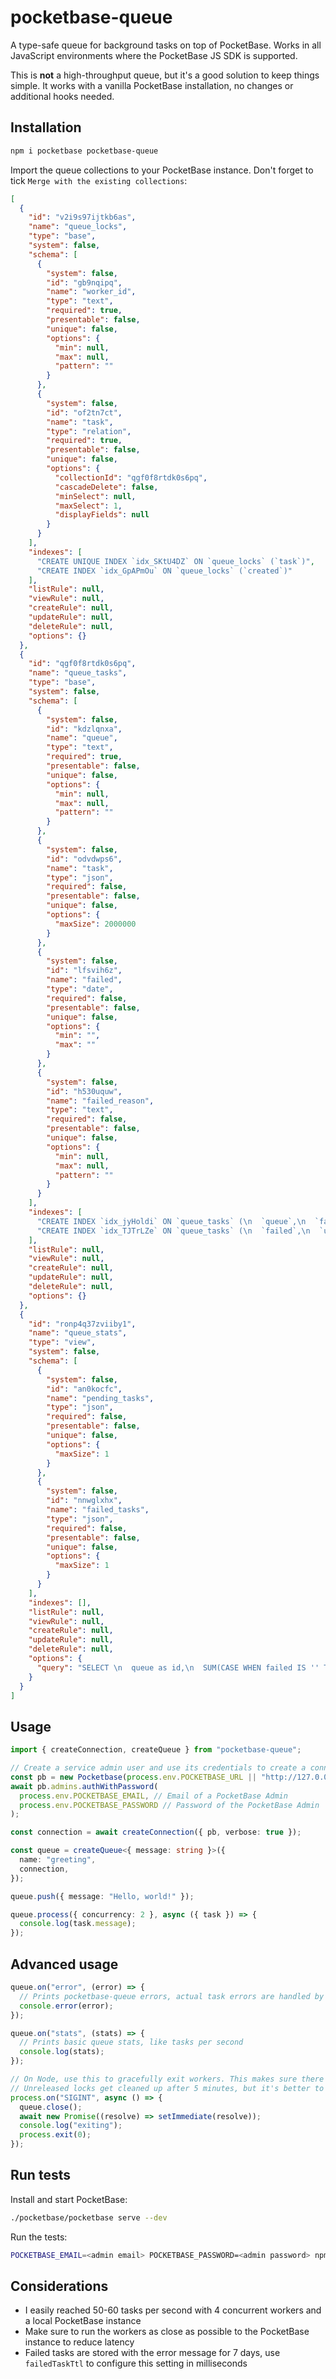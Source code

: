 # pocketbase-queue

A type-safe queue for background tasks on top of PocketBase. Works in all JavaScript environments where the PocketBase JS SDK is supported.

This is **not** a high-throughput queue, but it's a good solution to keep things simple. It works with a vanilla PocketBase installation, no changes or additional hooks needed.

## Installation

```bash
npm i pocketbase pocketbase-queue
```

Import the queue collections to your PocketBase instance. Don't forget to tick `Merge with the existing collections`:

```json
[
  {
    "id": "v2i9s97ijtkb6as",
    "name": "queue_locks",
    "type": "base",
    "system": false,
    "schema": [
      {
        "system": false,
        "id": "gb9nqipq",
        "name": "worker_id",
        "type": "text",
        "required": true,
        "presentable": false,
        "unique": false,
        "options": {
          "min": null,
          "max": null,
          "pattern": ""
        }
      },
      {
        "system": false,
        "id": "of2tn7ct",
        "name": "task",
        "type": "relation",
        "required": true,
        "presentable": false,
        "unique": false,
        "options": {
          "collectionId": "qgf0f8rtdk0s6pq",
          "cascadeDelete": false,
          "minSelect": null,
          "maxSelect": 1,
          "displayFields": null
        }
      }
    ],
    "indexes": [
      "CREATE UNIQUE INDEX `idx_SKtU4DZ` ON `queue_locks` (`task`)",
      "CREATE INDEX `idx_GpAPmOu` ON `queue_locks` (`created`)"
    ],
    "listRule": null,
    "viewRule": null,
    "createRule": null,
    "updateRule": null,
    "deleteRule": null,
    "options": {}
  },
  {
    "id": "qgf0f8rtdk0s6pq",
    "name": "queue_tasks",
    "type": "base",
    "system": false,
    "schema": [
      {
        "system": false,
        "id": "kdzlqnxa",
        "name": "queue",
        "type": "text",
        "required": true,
        "presentable": false,
        "unique": false,
        "options": {
          "min": null,
          "max": null,
          "pattern": ""
        }
      },
      {
        "system": false,
        "id": "odvdwps6",
        "name": "task",
        "type": "json",
        "required": false,
        "presentable": false,
        "unique": false,
        "options": {
          "maxSize": 2000000
        }
      },
      {
        "system": false,
        "id": "lfsvih6z",
        "name": "failed",
        "type": "date",
        "required": false,
        "presentable": false,
        "unique": false,
        "options": {
          "min": "",
          "max": ""
        }
      },
      {
        "system": false,
        "id": "h530uquw",
        "name": "failed_reason",
        "type": "text",
        "required": false,
        "presentable": false,
        "unique": false,
        "options": {
          "min": null,
          "max": null,
          "pattern": ""
        }
      }
    ],
    "indexes": [
      "CREATE INDEX `idx_jyHoldi` ON `queue_tasks` (\n  `queue`,\n  `failed`,\n  `created`\n)",
      "CREATE INDEX `idx_TJTrLZe` ON `queue_tasks` (\n  `failed`,\n  `updated`\n)"
    ],
    "listRule": null,
    "viewRule": null,
    "createRule": null,
    "updateRule": null,
    "deleteRule": null,
    "options": {}
  },
  {
    "id": "ronp4q37zviiby1",
    "name": "queue_stats",
    "type": "view",
    "system": false,
    "schema": [
      {
        "system": false,
        "id": "an0kocfc",
        "name": "pending_tasks",
        "type": "json",
        "required": false,
        "presentable": false,
        "unique": false,
        "options": {
          "maxSize": 1
        }
      },
      {
        "system": false,
        "id": "nnwglxhx",
        "name": "failed_tasks",
        "type": "json",
        "required": false,
        "presentable": false,
        "unique": false,
        "options": {
          "maxSize": 1
        }
      }
    ],
    "indexes": [],
    "listRule": null,
    "viewRule": null,
    "createRule": null,
    "updateRule": null,
    "deleteRule": null,
    "options": {
      "query": "SELECT \n  queue as id,\n  SUM(CASE WHEN failed IS '' THEN 1 ELSE 0 END) as pending_tasks,\n  SUM(CASE WHEN failed IS NOT '' THEN 1 ELSE 0 END) as failed_tasks\nFROM queue_tasks\nGROUP BY queue;"
    }
  }
]
```

## Usage

```typescript
import { createConnection, createQueue } from "pocketbase-queue";

// Create a service admin user and use its credentials to create a connection:
const pb = new Pocketbase(process.env.POCKETBASE_URL || "http://127.0.0.1:8090");
await pb.admins.authWithPassword(
  process.env.POCKETBASE_EMAIL, // Email of a PocketBase Admin
  process.env.POCKETBASE_PASSWORD // Password of the PocketBase Admin
);

const connection = await createConnection({ pb, verbose: true });

const queue = createQueue<{ message: string }>({
  name: "greeting",
  connection,
});

queue.push({ message: "Hello, world!" });

queue.process({ concurrency: 2 }, async ({ task }) => {
  console.log(task.message);
});
```

## Advanced usage

```typescript
queue.on("error", (error) => {
  // Prints pocketbase-queue errors, actual task errors are handled by the task processor
  console.error(error);
});

queue.on("stats", (stats) => {
  // Prints basic queue stats, like tasks per second
  console.log(stats);
});

// On Node, use this to gracefully exit workers. This makes sure there are no unreleased locks.
// Unreleased locks get cleaned up after 5 minutes, but it's better to release them as soon as possible.
process.on("SIGINT", async () => {
  queue.close();
  await new Promise((resolve) => setImmediate(resolve));
  console.log("exiting");
  process.exit(0);
});
```

## Run tests

Install and start PocketBase:

```bash
./pocketbase/pocketbase serve --dev
```

Run the tests:

```bash
POCKETBASE_EMAIL=<admin email> POCKETBASE_PASSWORD=<admin password> npm run dev
```

## Considerations

- I easily reached 50-60 tasks per second with 4 concurrent workers and a local PocketBase instance
- Make sure to run the workers as close as possible to the PocketBase instance to reduce latency
- Failed tasks are stored with the error message for 7 days, use `failedTaskTtl` to configure this setting in milliseconds
